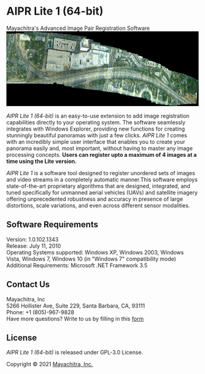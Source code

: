 # AIPR Lite 1 (64-bit)

Mayachitra's Advanced Image Pair Registration Software
![Alt Text](Long-Beach-01-b.gif)

_AIPR Lite 1 (64-bit)_ is an easy-to-use extension to add image registration capabilities directly to your operating system. The software seamlessly integrates with Windows Explorer, providing new functions for creating stunningly beautiful panoramas with just a few clicks. _AIPR Lite 1_ comes with an incredibly simple user interface that enables you to create your panorama easily and, most important, without having to master any image processing concepts. **Users can register upto a maximum of 4 images at a time using the Lite version.** <br />

_AIPR Lite 1_ is a software tool designed to register unordered sets of images and video streams in a completely automatic manner.This software employs state-of-the-art proprietary algorithms that are designed, integrated, and tuned specifically for unmanned aerial vehicles (UAVs) and satellite imagery offering unprecedented robustness and accuracy in presence of large distortions, scale variations, and even across different sensor modalities.

## Software Requirements

Version: 1.0.102.1343 <br />
Release: July 11, 2010 <br />
Operating Systems supported: Windows XP, Windows 2003, Windows Vista, Windows 7, Windows 10 (in "Windows 7" compatibility mode)
Additional Requirements: Microsoft .NET Framework 3.5

## Contact Us

Mayachitra, Inc <br />
5266 Hollister Ave, Suite 229, Santa Barbara, CA, 93111 <br />
Phone: +1 (805)-967-9828 <br />
Have more questions? Write to us by filling in this <a href="https://mayachitra.com/#contact-us">form</a>

## License

_AIPR Lite 1 (64-bit)_ is released under GPL-3.0 License.

Copyright © 2021 [Mayachitra, Inc.](https://mayachitra.com/)



